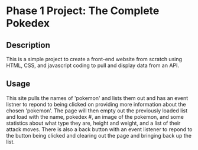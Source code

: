 # Phase 1 Project: The Complete Pokedex

## Description
This is a simple project to create a front-end website from scratch using HTML, CSS, and javascript coding to pull and display data from an API.

## Usage
This site pulls the names of 'pokemon' and lists them out and has an event listner to repond to being clicked on providing more information about the chosen 'pokemon'. The page will then empty out the previously loaded list and load with the name, pokedex #, an image of the pokemon, and some statistics about what type they are, height and weight, and a list of their attack moves. There is also a back button with an event listener to repond to the button being clicked and clearing out the page and bringing back up the list.